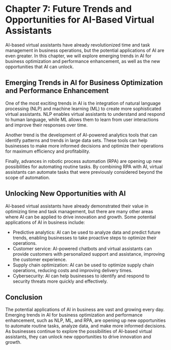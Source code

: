 Chapter 7: Future Trends and Opportunities for AI-Based Virtual Assistants
==========================================================================

AI-based virtual assistants have already revolutionized time and task management in business operations, but the potential applications of AI are even greater. In this chapter, we will explore emerging trends in AI for business optimization and performance enhancement, as well as the new opportunities that AI can unlock.

Emerging Trends in AI for Business Optimization and Performance Enhancement
---------------------------------------------------------------------------

One of the most exciting trends in AI is the integration of natural language processing (NLP) and machine learning (ML) to create more sophisticated virtual assistants. NLP enables virtual assistants to understand and respond to human language, while ML allows them to learn from user interactions and improve their responses over time.

Another trend is the development of AI-powered analytics tools that can identify patterns and trends in large data sets. These tools can help businesses to make more informed decisions and optimize their operations for maximum efficiency and profitability.

Finally, advances in robotic process automation (RPA) are opening up new possibilities for automating routine tasks. By combining RPA with AI, virtual assistants can automate tasks that were previously considered beyond the scope of automation.

Unlocking New Opportunities with AI
-----------------------------------

AI-based virtual assistants have already demonstrated their value in optimizing time and task management, but there are many other areas where AI can be applied to drive innovation and growth. Some potential applications of AI in business include:

* Predictive analytics: AI can be used to analyze data and predict future trends, enabling businesses to take proactive steps to optimize their operations.
* Customer service: AI-powered chatbots and virtual assistants can provide customers with personalized support and assistance, improving the customer experience.
* Supply chain optimization: AI can be used to optimize supply chain operations, reducing costs and improving delivery times.
* Cybersecurity: AI can help businesses to identify and respond to security threats more quickly and effectively.

Conclusion
----------

The potential applications of AI in business are vast and growing every day. Emerging trends in AI for business optimization and performance enhancement, such as NLP, ML, and RPA, are opening up new opportunities to automate routine tasks, analyze data, and make more informed decisions. As businesses continue to explore the possibilities of AI-based virtual assistants, they can unlock new opportunities to drive innovation and growth.
